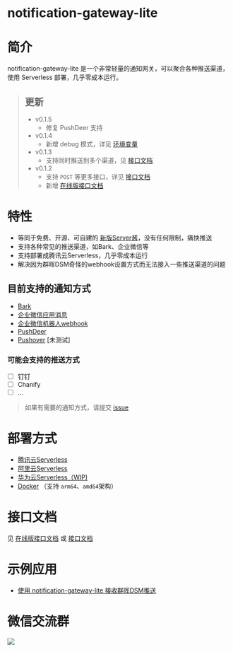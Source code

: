 <h1>notification-gateway-lite</h1>

# 简介

notification-gateway-lite 是一个非常轻量的通知网关，可以聚合各种推送渠道，使用 Serverless 部署，几乎零成本运行。

> ## 更新
> - v0.1.5
>   - 修复 PushDeer 支持
> - v0.1.4
>   - 新增 debug 模式，详见 [环境变量](docs/Env.md) 
> - v0.1.3
>   - 支持同时推送到多个渠道，见 [接口文档](docs/Api.md/#multi-channel)
> - v0.1.2
>   - 支持 `POST` 等更多接口，详见 [接口文档](docs/Api.md)
>   - 新增 [在线版接口文档](https://service-epwdrzxg-1255787947.gz.apigw.tencentcs.com/release/docs)

# 特性

- 等同于免费、开源、可自建的 [新版Server酱](https://sct.ftqq.com/)，没有任何限制，痛快推送
- 支持各种常见的推送渠道，如Bark、企业微信等
- 支持部署成腾讯云Serverless，几乎零成本运行
- 解决因为群晖DSM奇怪的webhook设置方式而无法接入一些推送渠道的问题

## 目前支持的通知方式

- [Bark](https://github.com/Finb/Bark)
- [企业微信应用消息](https://developer.work.weixin.qq.com/document/path/90236)
- [企业微信机器人webhook](https://developer.work.weixin.qq.com/document/path/91770)
- [PushDeer](http://pushdeer.com)
- [Pushover](https://pushover.net/api) [未测试]

### 可能会支持的推送方式
- [ ] 钉钉
- [ ] Chanify
- [ ] ...

> 如果有需要的通知方式，请提交 [issue](https://github.com/LeslieLeung/notification-gateway-lite/issues/new?assignees=LeslieLeung&labels=enhancement&template=feature_request.md&title=)


# 部署方式

- [腾讯云Serverless](docs/deploy/TencentcloudServerless.md)
- [阿里云Serverless](docs/deploy/AliyunServerless.md)
- [华为云Serverless（WIP)](docs/deploy/HuaweicloudServerless.md)
- [Docker](docs/deploy/Docker.md) （支持 `arm64`、`amd64`架构）

# 接口文档

见 [在线版接口文档](https://service-epwdrzxg-1255787947.gz.apigw.tencentcs.com/release/docs) 或 [接口文档](docs/Api.md)

# 示例应用

- [使用 notification-gateway-lite 接收群晖DSM推送](docs/example/DSM.md)

# 微信交流群
![](http://img.ameow.xyz/202206180147750.jpg)